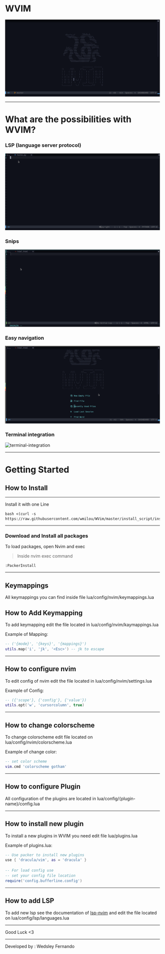 # WVIM 
![dashboard](https://github.com/WedsleyFernando/WVim/blob/master/images/dashboard_new.png?raw=true)

---------------

# What are the possibilities with WVIM?

### LSP (language server protocol)
![python-auto-import](https://github.com/WedsleyFernando/WVim/blob/master/images/lsp-python-function.gif?raw=true)
### Snips
![gif-snip-html5](https://github.com/WedsleyFernando/WVim/blob/master/images/snip-html5.gif?raw=true)
### Easy navigation
![easy-navigation](https://github.com/WedsleyFernando/WVim/blob/master/images/easy-navigation.gif?raw=true)
### Terminal integration
![terminal-integration](https://github.com/WedsleyFernando/WVim/blob/master/images/terminal-integration.gif?raw=true)

---------------

# Getting Started

## How to Install
---
Install it with one Line 

    bash <(curl -s https://raw.githubusercontent.com/wmilou/WVim/master/install_script/install.sh)

--- 

### Download and Install all packages
To load packages, open Nvim and exec 
> Inside nvim exec command

    :PackerInstall
 
---

## Keymappings

All keymappings you can find inside file lua/config/nvim/keymappings.lua

## How to Add Keymapping

To add keymapping edit the file located in lua/config/nvim/kaymappings.lua

Example of Mapping: 
``` lua
-- ('{mode}', '{keys}', '{mappings}')
utils.map('i', 'jk', '<Esc>') -- jk to escape
```

-------

## How to configure nvim

To edit config of nvim edit the file located in lua/config/nvim/settings.lua

Example of Config:

``` lua
-- ({'scope'}, {'config'}, {'value'})
utils.opt('w', 'cursorcolumn', true)
```

----------

## How to change colorscheme

To change colorscheme edit file located on lua/config/nvim/colorscheme.lua

Example of change color:

``` lua
-- set color scheme
vim.cmd 'colorscheme gotham'
```

-----------

## How to configure Plugin

All configuration of the plugins are located in lua/config/{plugin-name}/config.lua

------------

## How to install new plugin

To install a new plugins in WVIM you need edit file lua/plugins.lua 

Example of plugins.lua: 
``` lua
-- Use packer to install new plugins
use { 'dracula/vim', as = 'dracula' }

-- For load config use 
-- set your config file location
require('config.bufferline.config')
```

---------------

## How to add LSP 

To add new lsp see the documentation of [lsp-nvim](https://github.com/neovim/nvim-lspconfig/blob/master/CONFIG.md) and edit the file located on lua/config/lsp/languages.lua


----------
Good Luck    <3

----------
Developed by : Wedsley Fernando 
